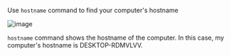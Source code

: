 Use `hostname` command to find your computer's hostname

![image](https://github.com/user-attachments/assets/817a15d2-bdb5-4123-8d62-41f6d05363a3)

`hostname` command shows the hostname of the computer. In this case, my computer's hostname is DESKTOP-RDMVLVV.
